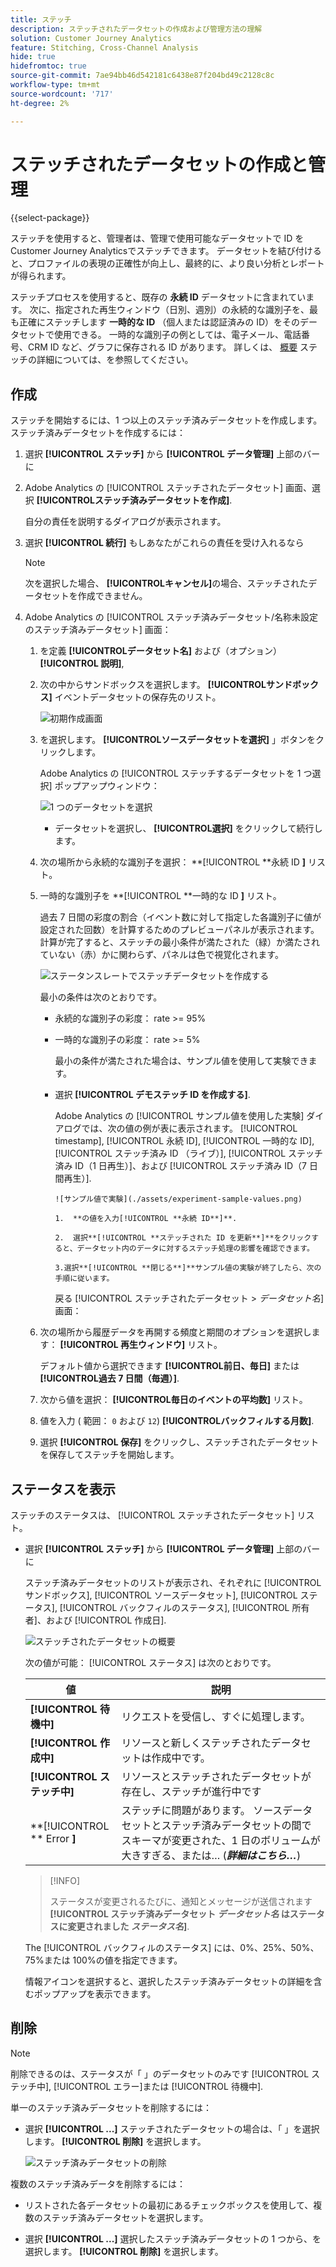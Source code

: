 ```yaml
---
title: ステッチ
description: ステッチされたデータセットの作成および管理方法の理解
solution: Customer Journey Analytics
feature: Stitching, Cross-Channel Analysis
hide: true
hidefromtoc: true
source-git-commit: 7ae94bb46d542181c6438e87f204bd49c2128c8c
workflow-type: tm+mt
source-wordcount: '717'
ht-degree: 2%

---
```


# ステッチされたデータセットの作成と管理

{{select-package}}

ステッチを使用すると、管理者は、管理で使用可能なデータセットで ID をCustomer Journey Analyticsでステッチできます。 データセットを結び付けると、プロファイルの表現の正確性が向上し、最終的に、より良い分析とレポートが得られます。

ステッチプロセスを使用すると、既存の **永続 ID** データセットに含まれています。 次に、指定された再生ウィンドウ（日別、週別）の永続的な識別子を、最も正確にステッチします **一時的な ID** （個人または認証済みの ID）をそのデータセットで使用できる。 一時的な識別子の例としては、電子メール、電話番号、CRM ID など、グラフに保存される ID があります。 詳しくは、 [概要](overview.md) ステッチの詳細については、を参照してください。

## 作成

ステッチを開始するには、1 つ以上のステッチ済みデータセットを作成します。 ステッチ済みデータセットを作成するには：

1. 選択 **[!UICONTROL **&#x200B;ステッチ&#x200B;**]** から **[!UICONTROL **&#x200B;データ管理&#x200B;**]** 上部のバーに

2. Adobe Analytics の [!UICONTROL ステッチされたデータセット] 画面、選択 **[!UICONTROL **&#x200B;ステッチ済みデータセットを作成&#x200B;**]**.

   自分の責任を説明するダイアログが表示されます。

3. 選択 **[!UICONTROL **&#x200B;続行&#x200B;**]** もしあなたがこれらの責任を受け入れるなら

   >[!NOTE]
   >
   >    次を選択した場合、 **[!UICONTROL **&#x200B;キャンセル&#x200B;**]**&#x200B;の場合、ステッチされたデータセットを作成できません。

4. Adobe Analytics の [!UICONTROL ステッチ済みデータセット/名称未設定のステッチ済みデータセット] 画面：

   1. を定義 **[!UICONTROL **&#x200B;データセット名&#x200B;**]** および（オプション） **[!UICONTROL **&#x200B;説明&#x200B;**]**,

   2. 次の中からサンドボックスを選択します。 **[!UICONTROL **&#x200B;サンドボックス&#x200B;**]** イベントデータセットの保存先のリスト。

      ![初期作成画面](./assets/create-initial.png)

   3. を選択します。 **[!UICONTROL **&#x200B;ソースデータセットを選択&#x200B;**]** 」ボタンをクリックします。

      Adobe Analytics の [!UICONTROL ステッチするデータセットを 1 つ選択] ポップアップウィンドウ：

      ![1 つのデータセットを選択](./assets/select-one-dataset.png)

      - データセットを選択し、 **[!UICONTROL **&#x200B;選択&#x200B;**]** をクリックして続行します。

   4. 次の場所から永続的な識別子を選択： **[!UICONTROL **&#x200B;永続 ID **]** リスト。

   5. 一時的な識別子を **[!UICONTROL **&#x200B;一時的な ID **]** リスト。

      過去 7 日間の彩度の割合（イベント数に対して指定した各識別子に値が設定された回数）を計算するためのプレビューパネルが表示されます。 計算が完了すると、ステッチの最小条件が満たされた（緑）か満たされていない（赤）かに関わらず、パネルは色で視覚化されます。

      ![ステータンスレートでステッチデータセットを作成する](./assets/create-before-experimenting.png)

      最小の条件は次のとおりです。

      - 永続的な識別子の彩度： rate >= 95%

      - 一時的な識別子の彩度： rate >= 5%

        最小の条件が満たされた場合は、サンプル値を使用して実験できます。

      - 選択 **[!UICONTROL **&#x200B;デモステッチ ID を作成する&#x200B;**]**.

        Adobe Analytics の [!UICONTROL サンプル値を使用した実験] ダイアログでは、次の値の例が表に表示されます。 [!UICONTROL timestamp], [!UICONTROL 永続 ID], [!UICONTROL 一時的な ID], [!UICONTROL ステッチ済み ID （ライブ）], [!UICONTROL ステッチ済み ID（1 日再生）]、および [!UICONTROL ステッチ済み ID（7 日間再生）].

            ![サンプル値で実験](./assets/experiment-sample-values.png)
            
            1.  **の値を入力[!UICONTROL **永続 ID**]**.
            
            2.  選択**[!UICONTROL **ステッチされた ID を更新**]**をクリックすると、データセット内のデータに対するステッチ処理の影響を確認できます。
            
            3.選択**[!UICONTROL **閉じる**]**サンプル値の実験が終了したら、次の手順に従います。
        

        戻る [!UICONTROL ステッチされたデータセット > _データセット名_] 画面：

   6. 次の場所から履歴データを再開する頻度と期間のオプションを選択します： **[!UICONTROL **&#x200B;再生ウィンドウ&#x200B;**]** リスト。

      デフォルト値から選択できます **[!UICONTROL **&#x200B;前日、毎日&#x200B;**]** または **[!UICONTROL **&#x200B;過去 7 日間（毎週）**]**.

   7. 次から値を選択： **[!UICONTROL **&#x200B;毎日のイベントの平均数&#x200B;**]** リスト。

   8. 値を入力 ( 範囲： `0` および `12`) **[!UICONTROL **&#x200B;バックフィルする月数&#x200B;**]**.

   9. 選択 **[!UICONTROL **&#x200B;保存&#x200B;**]** をクリックし、ステッチされたデータセットを保存してステッチを開始します。

## ステータスを表示

ステッチのステータスは、 [!UICONTROL ステッチされたデータセット] リスト。

- 選択 **[!UICONTROL **&#x200B;ステッチ&#x200B;**]** から **[!UICONTROL **&#x200B;データ管理&#x200B;**]** 上部のバーに

  ステッチ済みデータセットのリストが表示され、それぞれに [!UICONTROL サンドボックス], [!UICONTROL ソースデータセット], [!UICONTROL ステータス], [!UICONTROL バックフィルのステータス], [!UICONTROL 所有者]、および [!UICONTROL 作成日].

  ![ステッチされたデータセットの概要](./assets/overview-stitched-datasetts.png)

  次の値が可能： [!UICONTROL ステータス] は次のとおりです。

  | 値 | 説明 |
  |-----|-----|
  | **[!UICONTROL **&#x200B;待機中&#x200B;**]** | リクエストを受信し、すぐに処理します。 |
  | **[!UICONTROL **&#x200B;作成中&#x200B;**]** | リソースと新しくステッチされたデータセットは作成中です。 |
  | **[!UICONTROL **&#x200B;ステッチ中&#x200B;**]** | リソースとステッチされたデータセットが存在し、ステッチが進行中です |
  | **[!UICONTROL ** Error **]** | ステッチに問題があります。 ソースデータセットとステッチ済みデータセットの間でスキーマが変更された、1 日のボリュームが大きすぎる、または… (_**詳細はこちら…**_) |

  >[!INFO]
  >
  >    ステータスが変更されるたびに、通知とメッセージが送信されます **[!UICONTROL **&#x200B;ステッチ済みデータセット _データセット名_ はステータスに変更されました _ステータス名&#x200B;_**]**.


  The [!UICONTROL バックフィルのステータス] には、0%、25%、50%、75%または 100%の値を指定できます。

  情報アイコンを選択すると、選択したステッチ済みデータセットの詳細を含むポップアップを表示できます。


## 削除

>[!NOTE]
>
>削除できるのは、ステータスが「 」のデータセットのみです [!UICONTROL ステッチ中], [!UICONTROL エラー]または [!UICONTROL 待機中].


単一のステッチ済みデータセットを削除するには：

- 選択 **[!UICONTROL **...**]** ステッチされたデータセットの場合は、「 」を選択します。 **[!UICONTROL **&#x200B;削除&#x200B;**]** を選択します。

  ![ステッチ済みデータセットの削除](./assets/delete-stitched-dataset.png)

複数のステッチ済みデータを削除するには：

- リストされた各データセットの最初にあるチェックボックスを使用して、複数のステッチ済みデータセットを選択します。

- 選択 **[!UICONTROL **...**]** 選択したステッチ済みデータセットの 1 つから、を選択します。 **[!UICONTROL **&#x200B;削除&#x200B;**]** を選択します。
